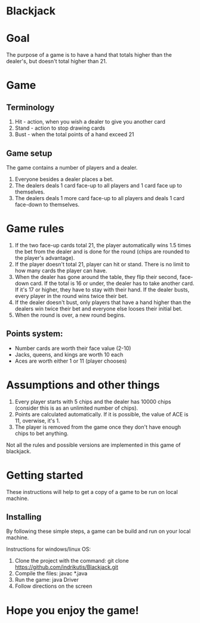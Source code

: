# Blackjack

# Goal
The purpose of a game is to have a hand that totals higher than the dealer's, but doesn't total higher than 21.

# Game

## Terminology
1. Hit - action, when you wish a dealer to give you another card
2. Stand - action to stop drawing cards
3. Bust - when the total points of a hand exceed 21

## Game setup

The game contains a number of players and a dealer.

1. Everyone besides a dealer places a bet.
2. The dealers deals 1 card face-up to all players and 1 card face up to themselves.
3. The dealers deals 1 more card face-up to all players and deals 1 card face-down to themselves.

# Game rules

1. If the two face-up cards total 21, the player automatically wins 1.5 times the bet from the dealer and is done for the round (chips are rounded to the player's advantage).
2. If the player doesn't total 21, player can hit or stand. There is no limit to how many cards the player can have.
3. When the dealer has gone around the table, they flip their second, face-down card. If the total is 16 or under, the dealer has to take another card. If it's 17 or higher, they have to stay with their hand. If the dealer busts, every player in the round wins twice their bet.
4. If the dealer doesn't bust, only players that have a hand higher than the dealers win twice their bet and everyone else looses their initial bet.
5. When the round is over, a new round begins.

## Points system:
-   Number cards are worth their face value (2-10) 
-	Jacks, queens, and kings are worth 10 each
-	Aces are worth either 1 or 11 (player chooses)

# Assumptions and other things

1. Every player starts with 5 chips and the dealer has 10000 chips (consider this is as an unlimited number of chips).
2. Points are calculated automatically. If it is possible, the value of ACE is 11, overwise, it's 1.
3. The player is removed from the game once they don't have enough chips to bet anything.

Not all the rules and possible versions are implemented in this game of blackjack.

# Getting started

These instructions will help to get a copy of a game to be run on local machine.

## Installing

By following these simple steps, a game can be build and run on your local machine. 

Instructions for windows/linux OS:

1. Clone the project with the command: git clone https://github.com/indrikutis/Blackjack.git
2. Compile the files: javac *.java
3. Run the game: java Driver
4. Follow directions on the screen

# Hope you enjoy the game!

